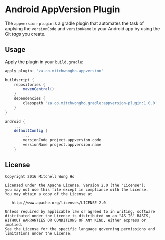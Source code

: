 # Android AppVersion Plugin

The `appversion-plugin` is a gradle plugin that automates the task of applying the `versionCode` and `versionName` to
your Android app by using the Git _tags_ you create.

Usage
-----

Apply the plugin in your `build.gradle`:

```gradle
apply plugin: 'za.co.mitchwongho.appversion'

buildscript {
    repositories {
        mavenCentral()
    }
    dependencies {
        classpath 'za.co.mitchwongho.gradle:appversion-plugin:1.0.0'
    }
}

android {
    ...
    defaultConfig {
        ...
        versionCode project.appversion.code
        versionName project.appversion.name
    }
```

License
--------

    Copyright 2016 Mitchell Wong Ho

    Licensed under the Apache License, Version 2.0 (the "License");
    you may not use this file except in compliance with the License.
    You may obtain a copy of the License at

       http://www.apache.org/licenses/LICENSE-2.0

    Unless required by applicable law or agreed to in writing, software
    distributed under the License is distributed on an "AS IS" BASIS,
    WITHOUT WARRANTIES OR CONDITIONS OF ANY KIND, either express or implied.
    See the License for the specific language governing permissions and
    limitations under the License.
